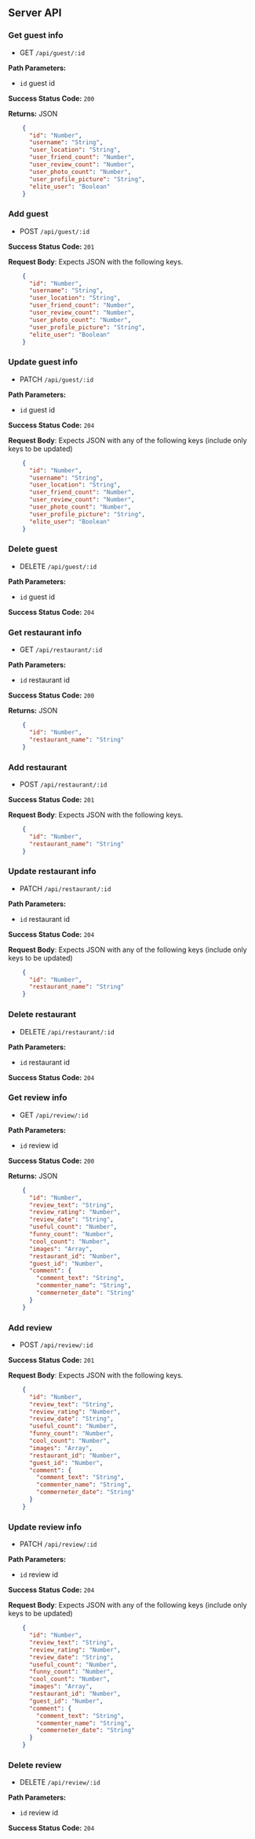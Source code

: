 ## Server API

### Get guest info
  <!-- * GET `/api/reviews/:id` -->
  <!-- * GET `/api/:restaurantId/reviews/:id` -->
  * GET `/api/guest/:id`

**Path Parameters:**
  * `id` guest id

**Success Status Code:** `200`

**Returns:** JSON

```json
    {
      "id": "Number",
      "username": "String",
      "user_location": "String",
      "user_friend_count": "Number",
      "user_review_count": "Number",
      "user_photo_count": "Number",
      "user_profile_picture": "String",
      "elite_user": "Boolean"
    }
```

### Add guest
  <!-- * POST `/api/reviews` -->
  <!-- * POST `/api/:restaurantId/reviews/:id` -->
  * POST `/api/guest/:id`

**Success Status Code:** `201`

**Request Body**: Expects JSON with the following keys.

```json
    {
      "id": "Number",
      "username": "String",
      "user_location": "String",
      "user_friend_count": "Number",
      "user_review_count": "Number",
      "user_photo_count": "Number",
      "user_profile_picture": "String",
      "elite_user": "Boolean"
    }
```

### Update guest info
  <!-- * PATCH `/api/reviews/:id` -->
  <!-- * PATCH `/api/:restaurantId/reviews/:id` -->
  * PATCH `/api/guest/:id`

**Path Parameters:**
  * `id` guest id

**Success Status Code:** `204`

**Request Body**: Expects JSON with any of the following keys (include only keys to be updated)

```json
    {
      "id": "Number",
      "username": "String",
      "user_location": "String",
      "user_friend_count": "Number",
      "user_review_count": "Number",
      "user_photo_count": "Number",
      "user_profile_picture": "String",
      "elite_user": "Boolean"
    }
```

### Delete guest
  <!-- * DELETE `/api/reviews/:id` -->
  <!-- * DELETE `/api/:restaurantId/reviews/:id` -->
  * DELETE `/api/guest/:id`

**Path Parameters:**
  * `id` guest id

**Success Status Code:** `204`



<!-- ------------------------------------------------------------------------------------- -->




### Get restaurant info
  * GET `/api/restaurant/:id`

**Path Parameters:**
  * `id` restaurant id

**Success Status Code:** `200`

**Returns:** JSON

```json
    {
      "id": "Number",
      "restaurant_name": "String"
    }
```


### Add restaurant
  * POST `/api/restaurant/:id`

**Success Status Code:** `201`

**Request Body**: Expects JSON with the following keys.

```json
    {
      "id": "Number",
      "restaurant_name": "String"
    }
```


### Update restaurant info
  * PATCH `/api/restaurant/:id`

**Path Parameters:**
  * `id` restaurant id

**Success Status Code:** `204`

**Request Body**: Expects JSON with any of the following keys (include only keys to be updated)

```json
    {
      "id": "Number",
      "restaurant_name": "String"
    }
```

### Delete restaurant
  * DELETE `/api/restaurant/:id`

**Path Parameters:**
  * `id` restaurant id

**Success Status Code:** `204`


<!-- ------------------------------------------------- -->


### Get review info
  * GET `/api/review/:id`

**Path Parameters:**
  * `id` review id

**Success Status Code:** `200`

**Returns:** JSON

```json
    {
      "id": "Number",
      "review_text": "String",
      "review_rating": "Number",
      "review_date": "String",
      "useful_count": "Number",
      "funny_count": "Number",
      "cool_count": "Number",
      "images": "Array",
      "restaurant_id": "Number",
      "guest_id": "Number",
      "comment": {
        "comment_text": "String",
        "commenter_name": "String",
        "commerneter_date": "String"
      }
    }
```


### Add review
  * POST `/api/review/:id`

**Success Status Code:** `201`

**Request Body**: Expects JSON with the following keys.

```json
    {
      "id": "Number",
      "review_text": "String",
      "review_rating": "Number",
      "review_date": "String",
      "useful_count": "Number",
      "funny_count": "Number",
      "cool_count": "Number",
      "images": "Array",
      "restaurant_id": "Number",
      "guest_id": "Number",
      "comment": {
        "comment_text": "String",
        "commenter_name": "String",
        "commerneter_date": "String"
      }
    }
```

### Update review info
  * PATCH `/api/review/:id`

**Path Parameters:**
  * `id` review id

**Success Status Code:** `204`

**Request Body**: Expects JSON with any of the following keys (include only keys to be updated)

```json
    {
      "id": "Number",
      "review_text": "String",
      "review_rating": "Number",
      "review_date": "String",
      "useful_count": "Number",
      "funny_count": "Number",
      "cool_count": "Number",
      "images": "Array",
      "restaurant_id": "Number",
      "guest_id": "Number",
      "comment": {
        "comment_text": "String",
        "commenter_name": "String",
        "commerneter_date": "String"
      }
    }
```

### Delete review
  * DELETE `/api/review/:id`

**Path Parameters:**
  * `id` review id

**Success Status Code:** `204`